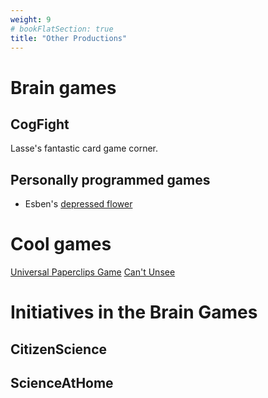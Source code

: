 ```yaml
---
weight: 9
# bookFlatSection: true
title: "Other Productions"
---
```


# Brain games
## CogFight
Lasse's fantastic card game corner.

## Personally programmed games
- Esben's [depressed flower](https://esbenkc.itch.io/keep-her-happy)

# Cool games
[Universal Paperclips Game](https://www.decisionproblem.com/paperclips/)
[Can't  Unsee](https://cantunsee.space/?fbclid=IwAR0VxbCsXp61JbetoxMjcN-expzxee0j3-h8Ir7qITpwwjBqq-s85Y8j_nI)

# Initiatives in the Brain Games
## CitizenScience
## ScienceAtHome
